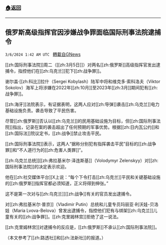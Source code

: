 ###  [:house:返回](README.md)
---


## 俄罗斯高级指挥官因涉嫌战争罪面临国际刑事法院逮捕令
`3/6/2024 1:42 AM UTC ` [轉載自GNews](https://gnews.org/articles/2368823)

[[zh:国际刑事法院]]周二（[[zh:3月5日]]）对两名[[zh:俄罗斯]]高级指挥官发出逮捕令，指控他们在[[zh:乌克兰]]犯下[[zh:战争罪]]。

谢尔盖·[[zh:科比]]拉什（Sergei Kobylash）陆军中将和维克多·索科洛夫（Viktor Sokolov）海军上将涉嫌在2022年[[zh:10月]]至2023年[[zh:3月]]期间犯有[[zh:战争罪]]。

[[zh:海牙]]法院表示，有证据表明，这两人应对[[zh:导弹]]袭击[[zh:乌克兰]]电力基础设施负责。袭击导致了平民伤害。

尽管[[zh:俄罗斯]]否认以[[zh:乌克兰]]的民用基础设施为目标，但[[zh:国际刑事法院]]指出，记录在案的袭击超出了任何预期的军事优势。根据[[zh:日内瓦公约]]和[[zh:国际法]]院议定书，[[zh:战争]]禁止攻击平民。

[[zh:国际刑事法院]]表示，这两人“据称分别犯有指挥袭击平民”目标的[[zh:战争罪]]和“不人道行为的[[zh:危害人类罪]]”。

[[zh:乌克兰总统]][[zh:弗拉基米尔·泽连斯基]]（Volodymyr Zelenskyy）对[[zh:国际刑事法院]]的决定表示欢迎。

他在[[zh:社交媒体平台]]X上说：“每个下令打击[[zh:乌克兰]]平民和关键基础设施的[[zh:俄罗斯]]指挥官都必须知道，正义将得到伸张。”

这不是第一次对与[[zh:乌克兰]][[zh:战争]]有关的官员发出逮捕令。

对[[zh:弗拉基米尔·普京]]（Vladimir Putin）总统和儿童专员玛丽亚·利沃娃-贝洛娃（Maria Lvova-Belova）曾发出逮捕令，指控他们犯有与绑架[[zh:乌克兰]]儿童有关的[[zh:战争罪]]。[[zh:克里姆林宫]]拒绝了这一说法。

[[zh:克里姆林宫]]对逮捕令的反应是，[[zh:俄罗斯]]不承认[[zh:国际刑事法院]]。

（本文参考了[[zh:路透社]]和[[zh:法新社]]的报道。）
